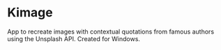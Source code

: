 # Kimage
App to recreate images with contextual quotations from famous authors using the Unsplash API. Created for Windows.
